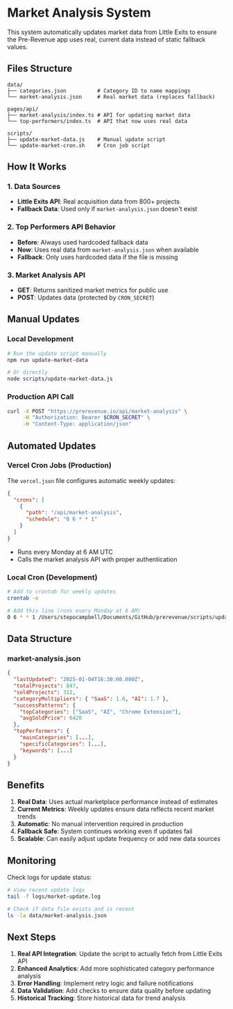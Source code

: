 # Market Analysis System

This system automatically updates market data from Little Exits to ensure the Pre-Revenue app uses real, current data instead of static fallback values.

## Files Structure

```
data/
├── categories.json          # Category ID to name mappings
└── market-analysis.json     # Real market data (replaces fallback)

pages/api/
├── market-analysis/index.ts # API for updating market data
└── top-performers/index.ts  # API that now uses real data

scripts/
├── update-market-data.js    # Manual update script
└── update-market-cron.sh    # Cron job script
```

## How It Works

### 1. Data Sources
- **Little Exits API**: Real acquisition data from 800+ projects
- **Fallback Data**: Used only if `market-analysis.json` doesn't exist

### 2. Top Performers API Behavior
- **Before**: Always used hardcoded fallback data
- **Now**: Uses real data from `market-analysis.json` when available
- **Fallback**: Only uses hardcoded data if the file is missing

### 3. Market Analysis API
- **GET**: Returns sanitized market metrics for public use
- **POST**: Updates data (protected by `CRON_SECRET`)

## Manual Updates

### Local Development
```bash
# Run the update script manually
npm run update-market-data

# Or directly
node scripts/update-market-data.js
```

### Production API Call
```bash
curl -X POST "https://prerevenue.io/api/market-analysis" \
     -H "Authorization: Bearer $CRON_SECRET" \
     -H "Content-Type: application/json"
```

## Automated Updates

### Vercel Cron Jobs (Production)
The `vercel.json` file configures automatic weekly updates:
```json
{
  "crons": [
    {
      "path": "/api/market-analysis",
      "schedule": "0 6 * * 1"
    }
  ]
}
```
- Runs every Monday at 6 AM UTC
- Calls the market analysis API with proper authentication

### Local Cron (Development)
```bash
# Add to crontab for weekly updates
crontab -e

# Add this line (runs every Monday at 6 AM)
0 6 * * 1 /Users/stepocampbell/Documents/GitHub/prerevenue/scripts/update-market-cron.sh
```

## Data Structure

### market-analysis.json
```json
{
  "lastUpdated": "2025-01-04T16:30:00.000Z",
  "totalProjects": 847,
  "soldProjects": 312,
  "categoryMultipliers": { "SaaS": 1.6, "AI": 1.7 },
  "successPatterns": {
    "topCategories": ["SaaS", "AI", "Chrome Extension"],
    "avgSoldPrice": 6420
  },
  "topPerformers": {
    "mainCategories": [...],
    "specificCategories": [...],
    "keywords": [...]
  }
}
```

## Benefits

1. **Real Data**: Uses actual marketplace performance instead of estimates
2. **Current Metrics**: Weekly updates ensure data reflects recent market trends
3. **Automatic**: No manual intervention required in production
4. **Fallback Safe**: System continues working even if updates fail
5. **Scalable**: Can easily adjust update frequency or add new data sources

## Monitoring

Check logs for update status:
```bash
# View recent update logs
tail -f logs/market-update.log

# Check if data file exists and is recent
ls -la data/market-analysis.json
```

## Next Steps

1. **Real API Integration**: Update the script to actually fetch from Little Exits API
2. **Enhanced Analytics**: Add more sophisticated category performance analysis
3. **Error Handling**: Implement retry logic and failure notifications
4. **Data Validation**: Add checks to ensure data quality before updating
5. **Historical Tracking**: Store historical data for trend analysis
